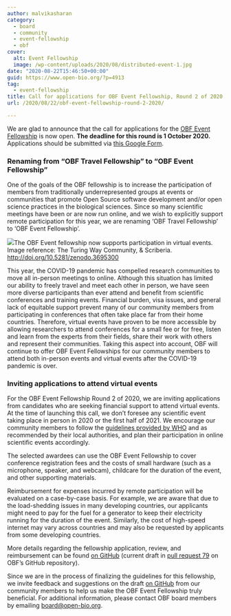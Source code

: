```yaml
---
author: malvikasharan
category:
  - board
  - community
  - event-fellowship
  - obf
cover:
  alt: Event Fellowship
  image: /wp-content/uploads/2020/08/distributed-event-1.jpg
date: "2020-08-22T15:46:50+00:00"
guid: https://www.open-bio.org/?p=4913
tag:
  - event-fellowship
title: Call for applications for OBF Event Fellowship, Round 2 of 2020
url: /2020/08/22/obf-event-fellowship-round-2-2020/

---
```

We are glad to announce that the call for applications for the [OBF Event Fellowship](/wp/event-awards) is now open. **The deadline for this round is 1 October 2020.** Applications should be submitted via [this Google Form](https://forms.gle/aDZbZGcDWKWe3ocy7).

### **Renaming from “OBF Travel Fellowship” to “OBF Event Fellowship”**

One of the goals of the OBF fellowship is to increase the participation of members from traditionally underrepresented groups at events or communities that promote Open Source software development and/or open science practices in the biological sciences. Since so many scientific meetings have been or are now run online, and we wish to explicitly support remote participation for this year, we are renaming ‘OBF Travel Fellowship’ to ‘OBF Event Fellowship’.

![](/wp/wp-content/uploads/2020/08/distributed-event-1.jpg)The OBF Event fellowship now supports participation in virtual events. Image reference: The Turing Way Community, & Scriberia. http://doi.org/10.5281/zenodo.3695300

This year, the COVID-19 pandemic has compelled research communities to move all in-person meetings to online. Although this situation has limited our ability to freely travel and meet each other in person, we have seen more diverse participants than ever attend and benefit from scientific conferences and training events. Financial burden, visa issues, and general lack of equitable support prevent many of our community members from participating in conferences that often take place far from their home countries. Therefore, virtual events have proven to be more accessible by allowing researchers to attend conferences for a small fee or for free, listen and learn from the experts from their fields, share their work with others and represent their communities. Taking this aspect into account, OBF will continue to offer OBF Event Fellowships for our community members to attend both in-person events and virtual events after the COVID-19 pandemic is over.

### **Inviting applications to attend virtual events**

For the OBF Event Fellowship Round 2 of 2020, we are inviting applications from candidates who are seeking financial support to attend virtual events. At the time of launching this call, we don’t foresee any scientific event taking place in person in 2020 or the first half of 2021. We encourage our community members to follow the [guidelines provided by WHO](https://www.who.int/emergencies/diseases/novel-coronavirus-2019/technical-guidance) and as recommended by their local authorities, and plan their participation in online scientific events accordingly.

The selected awardees can use the OBF Event Fellowship to cover conference registration fees and the costs of small hardware (such as a microphone, speaker, and webcam), childcare for the duration of the event, and other supporting materials.

Reimbursement for expenses incurred by remote participation will be evaluated on a case-by-case basis. For example, we are aware that due to the load-shedding issues in many developing countries, our applicants might need to pay for the fuel for a generator to keep their electricity running for the duration of the event. Similarly, the cost of high-speed internet may vary across countries and may also be requested by applicants from some developing countries.

More details regarding the fellowship application, review, and reimbursement can be found [on GitHub](https://github.com/OBF/obf-docs/blob/Fellowship-for-remote-events/Travel_fellowships.md) (current draft in [pull request 79](https://github.com/OBF/obf-docs/pull/79) on OBF’s GitHub repository).

Since we are in the process of finalizing the guidelines for this fellowship, we invite feedback and suggestions on the draft [on GitHub](https://github.com/OBF/obf-docs/) from our community members to help us make the OBF Event Fellowship truly beneficial. For additional information, please contact OBF board members by emailing [board@open-bio.org](mailto:board@open-bio.org).
